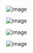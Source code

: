 ![image](https://github.com/web-god/photo-editor/assets/132649294/d1ef9655-9e87-4d56-a96f-db454346a55c)

![image](https://github.com/web-god/photo-editor/assets/132649294/8cd400b0-a6bc-497e-acbd-82b709683a18)

![image](https://github.com/web-god/photo-editor/assets/132649294/bb9d1c95-0574-49a4-abe5-ec8e4a439962)

![image](https://github.com/web-god/photo-editor/assets/132649294/e851c305-26bf-4c3f-bf3a-0b31e3667497)





